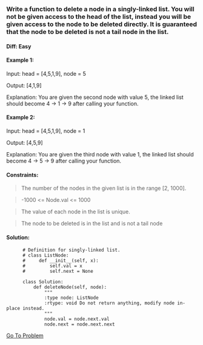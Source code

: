 ### Write a function to delete a node in a singly-linked list. You will not be given access to the head of the list, instead you will be given access to the node to be deleted directly. It is guaranteed that the node to be deleted is not a tail node in the list.


#### Diff: Easy


#### Example 1:

Input: head = [4,5,1,9], node = 5

Output: [4,1,9]

Explanation: You are given the second node with value 5, the linked list should become 4 -> 1 -> 9 after calling your function.

#### Example 2:

Input: head = [4,5,1,9], node = 1

Output: [4,5,9]

Explanation: You are given the third node with value 1, the linked list should become 4 -> 5 -> 9 after calling your function.
 

#### Constraints:

> The number of the nodes in the given list is in the range [2, 1000].

> -1000 <= Node.val <= 1000

> The value of each node in the list is unique.

> The node to be deleted is in the list and is not a tail node

#### Solution:
          # Definition for singly-linked list.
          # class ListNode:
          #     def __init__(self, x):
          #         self.val = x
          #         self.next = None

          class Solution:
              def deleteNode(self, node):
                  """
                  :type node: ListNode
                  :rtype: void Do not return anything, modify node in-place instead.
                  """
                  node.val = node.next.val
                  node.next = node.next.next
                  

[Go To Problem](https://leetcode.com/problems/delete-node-in-a-linked-list/)
